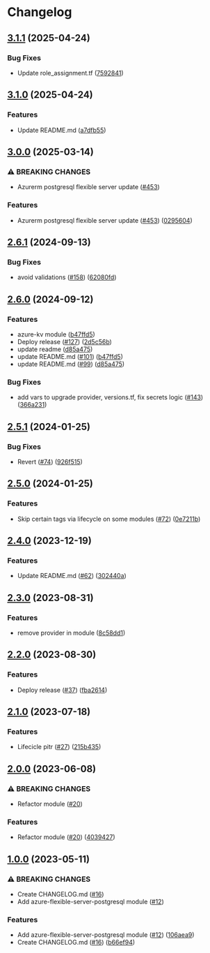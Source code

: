# Changelog

## [3.1.1](https://github.com/prefapp/tfm/compare/azure-flexible-server-postgresql-v3.1.0...azure-flexible-server-postgresql-v3.1.1) (2025-04-24)


### Bug Fixes

* Update role_assignment.tf ([7592841](https://github.com/prefapp/tfm/commit/75928419415d74de12d2d38a602df7aa703c860e))

## [3.1.0](https://github.com/prefapp/tfm/compare/azure-flexible-server-postgresql-v3.0.0...azure-flexible-server-postgresql-v3.1.0) (2025-04-24)


### Features

* Update README.md ([a7dfb55](https://github.com/prefapp/tfm/commit/a7dfb55b83447cf3ef08d168ab756e791f322e7a))

## [3.0.0](https://github.com/prefapp/tfm/compare/azure-flexible-server-postgresql-v2.6.1...azure-flexible-server-postgresql-v3.0.0) (2025-03-14)


### ⚠ BREAKING CHANGES

* Azurerm postgresql flexible server update ([#453](https://github.com/prefapp/tfm/issues/453))

### Features

* Azurerm postgresql flexible server update ([#453](https://github.com/prefapp/tfm/issues/453)) ([0295604](https://github.com/prefapp/tfm/commit/0295604fce0983922b1062afd27d93893de5c83b))

## [2.6.1](https://github.com/prefapp/tfm/compare/azure-flexible-server-postgresql-v2.6.0...azure-flexible-server-postgresql-v2.6.1) (2024-09-13)


### Bug Fixes

* avoid validations ([#158](https://github.com/prefapp/tfm/issues/158)) ([62080fd](https://github.com/prefapp/tfm/commit/62080fd0e7b42a5490da5e141da85e7906d61e5f))

## [2.6.0](https://github.com/prefapp/tfm/compare/azure-flexible-server-postgresql-v2.5.1...azure-flexible-server-postgresql-v2.6.0) (2024-09-12)


### Features

* azure-kv module ([b47ffd5](https://github.com/prefapp/tfm/commit/b47ffd51f59e5f5b15365440fe776f0b8a7e4402))
* Deploy release ([#127](https://github.com/prefapp/tfm/issues/127)) ([2d5c56b](https://github.com/prefapp/tfm/commit/2d5c56bcd9f1443136a9a4c34e19a3874dcf7ea5))
* update readme ([d85a475](https://github.com/prefapp/tfm/commit/d85a475ec579e4eefe9c16c2530597768b0e2bed))
* update README.md ([#101](https://github.com/prefapp/tfm/issues/101)) ([b47ffd5](https://github.com/prefapp/tfm/commit/b47ffd51f59e5f5b15365440fe776f0b8a7e4402))
* update README.md ([#99](https://github.com/prefapp/tfm/issues/99)) ([d85a475](https://github.com/prefapp/tfm/commit/d85a475ec579e4eefe9c16c2530597768b0e2bed))


### Bug Fixes

* add vars to upgrade provider, versions.tf, fix secrets logic ([#143](https://github.com/prefapp/tfm/issues/143)) ([366a231](https://github.com/prefapp/tfm/commit/366a2310dd4ecdda376a360fb51825d813950620))

## [2.5.1](https://github.com/prefapp/tfm/compare/azure-flexible-server-postgresql-v2.5.0...azure-flexible-server-postgresql-v2.5.1) (2024-01-25)


### Bug Fixes

* Revert ([#74](https://github.com/prefapp/tfm/issues/74)) ([926f515](https://github.com/prefapp/tfm/commit/926f515986bbcfa7951a6aba2e92dd23900e4aac))

## [2.5.0](https://github.com/prefapp/tfm/compare/azure-flexible-server-postgresql-v2.4.0...azure-flexible-server-postgresql-v2.5.0) (2024-01-25)


### Features

* Skip certain tags via lifecycle on some modules ([#72](https://github.com/prefapp/tfm/issues/72)) ([0e7211b](https://github.com/prefapp/tfm/commit/0e7211b7a36efe9cdbdbf6a751c198c0f2216ae5))

## [2.4.0](https://github.com/prefapp/tfm/compare/azure-flexible-server-postgresql-v2.3.0...azure-flexible-server-postgresql-v2.4.0) (2023-12-19)


### Features

* Update README.md ([#62](https://github.com/prefapp/tfm/issues/62)) ([302440a](https://github.com/prefapp/tfm/commit/302440a79ea0e4883b6583e3540deac7bac6c307))

## [2.3.0](https://github.com/prefapp/tfm/compare/azure-flexible-server-postgresql-v2.2.0...azure-flexible-server-postgresql-v2.3.0) (2023-08-31)


### Features

* remove provider in module ([8c58dd1](https://github.com/prefapp/tfm/commit/8c58dd1d97754ae9ae709e5cd7b79659e7998155))

## [2.2.0](https://github.com/prefapp/tfm/compare/azure-flexible-server-postgresql-v2.1.0...azure-flexible-server-postgresql-v2.2.0) (2023-08-30)


### Features

* Deploy release ([#37](https://github.com/prefapp/tfm/issues/37)) ([fba2614](https://github.com/prefapp/tfm/commit/fba2614fb284cf9d960be53c7c123ceaf08cecfa))

## [2.1.0](https://github.com/prefapp/tfm/compare/azure-flexible-server-postgresql-v2.0.0...azure-flexible-server-postgresql-v2.1.0) (2023-07-18)


### Features

* Lifecicle pitr ([#27](https://github.com/prefapp/tfm/issues/27)) ([215b435](https://github.com/prefapp/tfm/commit/215b4352d8683b3ed1d69f8858e1091336394adc))

## [2.0.0](https://github.com/prefapp/tfm/compare/azure-flexible-server-postgresql-v1.0.0...azure-flexible-server-postgresql-v2.0.0) (2023-06-08)


### ⚠ BREAKING CHANGES

* Refactor module ([#20](https://github.com/prefapp/tfm/issues/20))

### Features

* Refactor module ([#20](https://github.com/prefapp/tfm/issues/20)) ([4039427](https://github.com/prefapp/tfm/commit/40394272037262195b5c0d0ac18ee3e56684a6c4))

## [1.0.0](https://github.com/prefapp/tfm/compare/azure-flexible-server-postgresql-v0.1.0...azure-flexible-server-postgresql-v1.0.0) (2023-05-11)


### ⚠ BREAKING CHANGES

* Create CHANGELOG.md ([#16](https://github.com/prefapp/tfm/issues/16))
* Add azure-flexible-server-postgresql module ([#12](https://github.com/prefapp/tfm/issues/12))

### Features

* Add azure-flexible-server-postgresql module ([#12](https://github.com/prefapp/tfm/issues/12)) ([106aea9](https://github.com/prefapp/tfm/commit/106aea916b7f2c6fbe0c9d57aca917326188cb9b))
* Create CHANGELOG.md ([#16](https://github.com/prefapp/tfm/issues/16)) ([b66ef94](https://github.com/prefapp/tfm/commit/b66ef943f77f7ddacd7e908887bef938e5115bd8))
